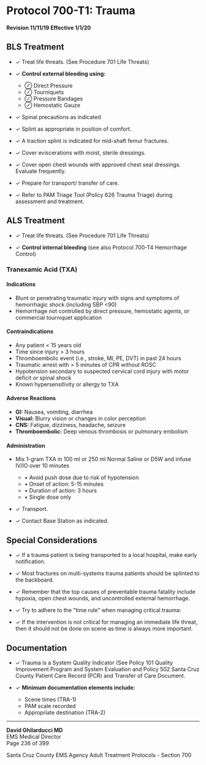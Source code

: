 # Protocol 700-T1: Trauma

**Revision 11/11/19 Effective 1/1/20**

## BLS Treatment

- ✓ Treat life threats. (See Procedure 701 Life Threats)

- ✓ **Control external bleeding using:**
  - ⊘ Direct Pressure
  - ⊘ Tourniquets
  - ⊘ Pressure Bandages
  - ⊘ Hemostatic Gauze

- ✓ Spinal precautions as indicated

- ✓ Splint as appropriate in position of comfort.

- ✓ A traction splint is indicated for mid-shaft femur fractures.

- ✓ Cover eviscerations with moist, sterile dressings.

- ✓ Cover open chest wounds with approved chest seal dressings. Evaluate frequently.

- ✓ Prepare for transport/ transfer of care.

- ✓ Refer to PAM Triage Tool (Policy 626 Trauma Triage) during assessment and treatment.

## ALS Treatment

- ✓ Treat life threats. (See Procedure 701 Life Threats)

- ✓ **Control internal bleeding** (see also Protocol 700-T4 Hemorrhage Control)

### Tranexamic Acid (TXA)

#### Indications
- Blunt or penetrating traumatic injury with signs and symptoms of hemorrhagic shock (including SBP <90)
- Hemorrhage not controlled by direct pressure, hemostatic agents, or commercial tourniquet application

#### Contraindications
- Any patient < 15 years old
- Time since injury > 3 hours
- Thromboembolic event (i.e., stroke, MI, PE, DVT) in past 24 hours
- Traumatic arrest with > 5 minutes of CPR without ROSC
- Hypotension secondary to suspected cervical cord injury with motor deficit or spinal shock
- Known hypersensitivity or allergy to TXA

#### Adverse Reactions
- **GI:** Nausea, vomiting, diarrhea
- **Visual:** Blurry vision or changes in color perception
- **CNS:** Fatigue, dizziness, headache, seizure
- **Thromboembolic:** Deep venous thrombosis or pulmonary embolism

#### Administration
- Mix 1-gram TXA in 100 ml or 250 ml Normal Saline or D5W and infuse IV/IO over 10 minutes
  - • Avoid push dose due to risk of hypotension
  - • Onset of action: 5-15 minutes
  - • Duration of action: 3 hours
  - • Single dose only

- ✓ Transport.

- ✓ Contact Base Station as indicated.

## Special Considerations

- ✓ If a trauma patient is being transported to a local hospital, make early notification.

- ✓ Most fractures on multi-systems trauma patients should be splinted to the backboard.

- ✓ Remember that the top causes of preventable trauma fatality include hypoxia, open chest wounds, and uncontrolled external hemorrhage.

- ✓ Try to adhere to the "time rule" when managing critical trauma:

- ✓ If the intervention is not critical for managing an immediate life threat, then it should not be done on scene as time is always more important.

## Documentation

- ✓ Trauma is a System Quality Indicator (See Policy 101 Quality Improvement Program and System Evaluation and Policy 502 Santa Cruz County Patient Care Record (PCR) and Transfer of Care Document.

- ✓ **Minimum documentation elements include:**
  - Scene times (TRA-1)
  - PAM scale recorded
  - Appropriate destination (TRA-2)

---

**David Ghilarducci MD**  
EMS Medical Director  
Page 236 of 399

Santa Cruz County EMS Agency Adult Treatment Protocols - Section 700

